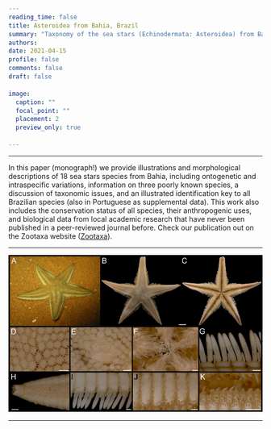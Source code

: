 ```yaml
---
reading_time: false
title: Asteroidea from Bahia, Brazil
summary: "Taxonomy of the sea stars (Echinodermata: Asteroidea) from Bahia State, including ontogenetic variation and an illustrated key to the Brazilian species" 
authors:
date: 2021-04-15
profile: false
comments: false
draft: false

image:
  caption: ""
  focal_point: ""
  placement: 2
  preview_only: true

---
```


---
In this paper (monograph!) we provide illustrations and morphological descriptions of 18 sea stars species from Bahia, including ontogenetic and 
intraspecific variations, information on three poorly known species, a discussion of taxonomic issues, and an illustrated identification key to all 
Brazilian species (also in Portuguese as supplemental data). This work also includes the conservation status of all species, their anthropogenic uses, 
and biological data from local academic research that have never been published in a peer-reviewed journal before. Check our publication out on the Zootaxa 
website ([Zootaxa](https://www.biotaxa.org/Zootaxa/article/view/zootaxa.4955.1.1)).

---

![paper_asteroidea](https://raw.githubusercontent.com/lrmartins/lrmartins/master/content/post/Paper_Asteroidea/featured.jpg "paper_asteroidea")

---
